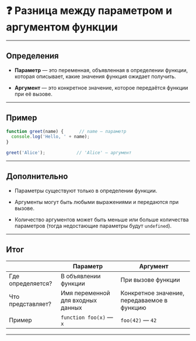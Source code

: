 # ❓ Разница между параметром и аргументом функции

---

## Определения

- **Параметр** — это переменная, объявленная в определении функции, которая описывает, какие значения функция ожидает получить.

- **Аргумент** — это конкретное значение, которое передаётся функции при её вызове.

---

## Пример

```js
function greet(name) {      // name — параметр
  console.log('Hello, ' + name);
}

greet('Alice');            // 'Alice' — аргумент
```

---

## Дополнительно

- Параметры существуют только в определении функции.

- Аргументы могут быть любыми выражениями и передаются при вызове.

- Количество аргументов может быть меньше или больше количества параметров (тогда недостающие параметры будут `undefined`).

---

## Итог

|                   | Параметр                          | Аргумент                                    |
| ----------------- | --------------------------------- | ------------------------------------------- |
| Где определяется? | В объявлении функции              | При вызове функции                          |
| Что представляет? | Имя переменной для входных данных | Конкретное значение, передаваемое в функцию |
| Пример            | `function foo(x)` — `x`           | `foo(42)` — `42`                            |

---
